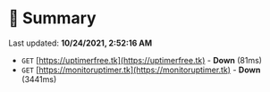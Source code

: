 # 📖 Summary
Last updated: **10/24/2021, 2:52:16 AM**

- `GET` [https://uptimerfree.tk](https://uptimerfree.tk) - **Down** (81ms)
- `GET` [https://monitoruptimer.tk](https://monitoruptimer.tk) - **Down** (3441ms)

